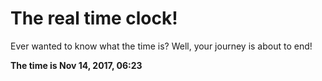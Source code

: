 # The real time clock!

Ever wanted to know what the time is? Well, your journey is about to end!

**The time is Nov 14, 2017, 06:23**